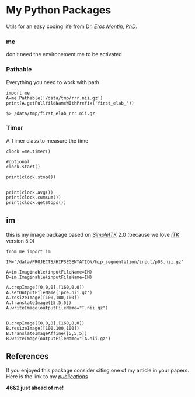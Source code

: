 # My Python Packages
Utils for an easy coding life from Dr. [*Eros Montin, PhD*](http://me.biodimensional.com).

### me
don't need the environement me to be activated
### Pathable
Everything you need to work with path

```
import me
A=me.Pathable('/data/tmp/rrr.nii.gz')
print(A.getFullfileNameWIthPrefix('first_elab_'))

```

```
$> /data/tmp/first_elab_rrr.nii.gz

```

### Timer
A Timer class to measure the time

```
clock =me.timer()

#optional
clock.start()

print(clock.stop())


print(clock.avg())
print(clock.cumsum())
print(clock.getStops())
```


## im
this is my image package based on [*SimpleITK*](https://simpleitk.org/) 2.0
(because we love [*ITK*](https://itk.org/) version 5.0)
```
from me import im

IM='/data/PROJECTS/HIPSEGENTATION/hip_segmentation/input/p03.nii.gz'

A=im.Imaginable(inputFileName=IM)
B=im.Imaginable(inputFileName=IM)

A.cropImage([0,0,0],[160,0,0])
A.setOutputFileName('pre.nii.gz')
A.resizeImage([100,100,100])
A.translateImage([5,5,5])
A.writeImage(outputFileName="T.nii.gz")


B.cropImage([0,0,0],[160,0,0])
B.resizeImage([100,100,100])
B.translateImageAffine([5,5,5])
B.writeImage(outputFileName="TA.nii.gz")

```

## References
If you enjoyed this package consider citing one of my article in your papers. Here is the link to my [*publications*](http://me.biodimensional.com)

**46&2 just ahead of me!**
